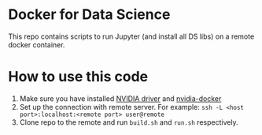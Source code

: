 # Docker for Data Science

This repo contains scripts to run Jupyter (and install all DS libs) on a remote docker container.

# How to use this code

1. Make sure you have installed [NVIDIA driver](https://github.com/NVIDIA/nvidia-docker/wiki/Frequently-Asked-Questions#how-do-i-install-the-nvidia-driver) and [nvidia-docker](https://github.com/NVIDIA/nvidia-docker)
2. Set up the connection with remote server. For example: ```ssh -L <host port>:localhost:<remote port> user@remote```
3. Clone repo to the remote and run `build.sh` and `run.sh` respectively.
